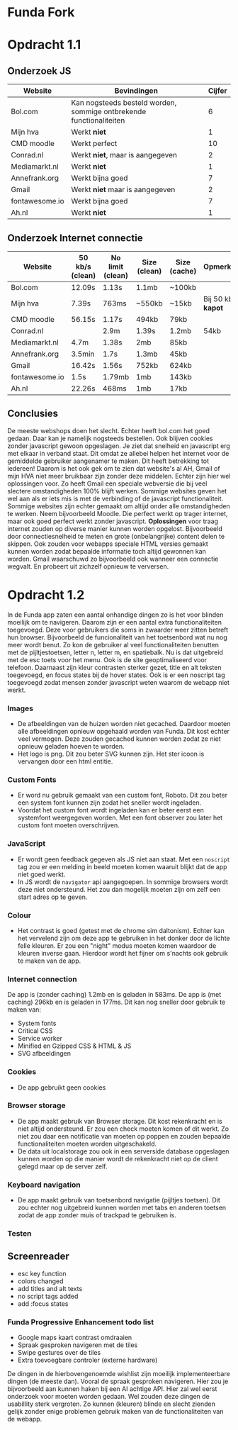 # Funda Fork
# Opdracht 1.1

## Onderzoek JS

| Website | Bevindingen | Cijfer |
| ------------- |-------------| -----|
| Bol.com       |  Kan nogsteeds besteld worden, sommige ontbrekende functionaliteiten          |   6   |
| Mijn hva      |  Werkt **niet**       | 1     |
| CMD moodle    |     Werkt perfect     |    10     |
|    Conrad.nl  |     Werkt **niet**, maar is aangegeven    |     2 |
|    Mediamarkt.nl  |      Werkt **niet**   |  1    |
|    Annefrank.org  |      Werkt bijna goed     |   7   |
|    Gmail  |     Werkt **niet** maar is aangegeven     |    2  |
|    fontawesome.io     |      Werkt bijna goed     |  7    |
|    Ah.nl  |      Werkt **niet**   |    1  |

## Onderzoek Internet connectie

| Website       | 50 kb/s (clean) | No limit (clean) | Size (clean) | Size (cache) | Opmerking | Cijfer|
| ------------- |-------------| -------|-------|-------|-------|-------|
| Bol.com       | 12.09s | 1.13s | 1.1mb  | ~100kb | | 9 |
| Mijn hva      | 7.39s  | 763ms | ~550kb | ~15kb  | Bij 50 kb/s **kapot** | 3 |
| CMD moodle    | 56.15s | 1.17s | 494kb  | 79kb   | | 8 |
| Conrad.nl |   | 2.9m   | 1.39s | 1.2mb  | 54kb   | | 7 |
| Mediamarkt.nl | 4.7m   | 1.38s | 2mb    | 85kb   | | 6.5 |
| Annefrank.org | 3.5min | 1.7s  | 1.3mb  | 45kb   | | 7.5 |
| Gmail         | 16.42s | 1.56s | 752kb  | 624kb  | | 7 |
| fontawesome.io| 1.5s   | 1.79mb| 1mb    | 143kb  | | 7 |
| Ah.nl         | 22.26s | 468ms | 1mb    | 17kb   | | 7 |

## Conclusies

De meeste webshops doen het slecht. Echter heeft bol.com het goed gedaan. Daar kan je namelijk nogsteeds bestellen. Ook blijven cookies zonder javascript gewoon opgeslagen. Je ziet dat snelheid en javascript erg met elkaar in verband staat. Dit omdat ze allebei helpen het internet voor de gemiddelde gebruiker aangenamer te maken. Dit heeft betrekking tot iedereen! Daarom is het ook gek om te zien dat website's al AH, Gmail of mijn HVA niet meer bruikbaar zijn zonder deze middelen. Echter zijn hier wel oplossingen voor. Zo heeft Gmail een speciale webversie die bij veel slectere omstandigheden 100% blijft werken. Sommige websites geven het wel aan als er iets mis is met de verbinding of de javascript functionaliteit. Sommige websites zijn echter gemaakt om altijd onder alle omstandigheden te werken. Neem bijvoorbeeld Moodle. Die perfect werkt op trager internet, maar ook goed perfect werkt zonder javascript. **Oplossingen** voor traag internet zouden op diverse manier kunnen worden opgelost. Bijvoorbeeld door connectiesnelheid te meten en grote (onbelangrijke) content delen te skippen. Ook zouden voor webapps speciale HTML versies gemaakt kunnen worden zodat bepaalde informatie toch altijd gewonnen kan worden. Gmail waarschuwd zo bijvoorbeeld ook wanneer een connectie wegvalt. En probeert uit zichzelf opnieuw te verversen. 

# Opdracht 1.2

In de Funda app zaten een aantal onhandige dingen zo is het voor blinden moeilijk om te navigeren. Daarom zijn er een aantal extra functionaliteiten toegevoegd. Deze voor gebruikers die soms in zwaarder weer zitten betreft hun browser.
Bijvoorbeeld de funcionaliteit van het toetsenbord wat nu nog meer wordt benut. Zo kon de gebruiker al veel functionaliteiten benutten met de pijltjestoetsen, letter n, letter m, en spatiebalk. Nu is dat uitgebreid met de esc toets voor het menu. Ook is de site geoptimaliseerd voor telefoon.
Daarnaast zijn kleur contrasten sterker gezet, title en alt teksten toegevoegd, en focus states bij de hover states.
Ook is er een noscript tag toegevoegd zodat mensen zonder javascript weten waarom de webapp niet werkt.

### Images

- De afbeeldingen van de huizen worden niet gecached. Daardoor moeten alle afbeeldingen opnieuw opgehaald worden van Funda. Dit kost echter veel vermogen. Deze zouden gecached kunnen worden zodat ze niet opnieuw geladen hoeven te worden.
- Het logo is png. Dit zou beter SVG kunnen zijn. Het ster icoon is vervangen door een html entitie.

### Custom Fonts

- Er word nu gebruik gemaakt van een custom font, Roboto. Dit zou beter een system font kunnen zijn zodat het sneller wordt ingeladen.
- Voordat het custom font wordt ingeladen kan er beter eerst een systemfont weergegeven worden. Met een font observer zou later het custom font moeten overschrijven.

### JavaScript

- Er wordt geen feedback gegeven als JS niet aan staat. Met een `noscript` tag zou er een melding in beeld moeten komen waaruit blijkt dat de app niet goed werkt.
- In JS wordt de `navigator` api aangegoepen. In sommige browsers wordt deze niet ondersteund. Het zou dan mogelijk moeten zijn om zelf een start adres op te geven.

### Colour
- Het contrast is goed (getest met de chrome sim daltonism). Echter kan het vervelend zijn om deze app te gebruiken in het donker door de lichte felle kleuren. Er zou een "night" modus moeten komen waardoor de kleuren inverse gaan. Hierdoor wordt het fijner om s'nachts ook gebruik te maken van de app.

### Internet connection

De app is (zonder caching) 1.2mb en is geladen in 583ms.
De app is (met caching) 296kb en is geladen in 177ms.
Dit kan nog sneller door gebruik te maken van:
- System fonts
- Critical CSS
- Service worker
- Minified en Gzipped CSS & HTML & JS
- SVG afbeeldingen

### Cookies

- De app gebruikt geen cookies

### Browser storage

- De app maakt gebruik van Browser storage. Dit kost rekenkracht en is niet altijd ondersteund. Er zou een check moeten komen of dit werkt. Zo niet zou daar een notificatie van moeten op poppen en zouden bepaalde functionaliteiten moeten worden uitgeschakeld.
- De data uit localstorage zou ook in een serverside database opgeslagen kunnen worden op die manier wordt de rekenkracht niet op de client gelegd maar op de server zelf.

### Keyboard navigation

- De app maakt gebruik van toetsenbord navigatie (pijltjes toetsen). Dit zou echter nog uitgebreid kunnen worden met tabs en anderen toetsen zodat de app zonder muis of trackpad te gebruiken is.

### Testen

## Screenreader

[screenreader]: ./screenreader.png "screenreader"


- esc key function
- colors changed
- add titles and alt texts
- no script tags added
- add :focus states

### Funda Progressive Enhancement todo list
- Google maps kaart contrast omdraaien
- Spraak gesproken navigeren met de tiles
- Swipe gestures over de tiles
- Extra toevoegbare controler (externe hardware)

De dingen in de hierbovengenoemde wishlist zijn moeilijk implementeerbare dingen (de meeste dan). Vooral de spraak gesproken navigeren. Hier zou je bijvoorbeeld aan kunnen haken bij een AI achtige API. Hier zal wel eerst onderzoek voor moeten worden gedaan. Wel zouden deze dingen de usabillity sterk vergroten. Zo kunnen (kleuren) blinde en slecht zienden gelijk zonder enige problemen gebruik maken van de functionaliteiten van de webapp. 

